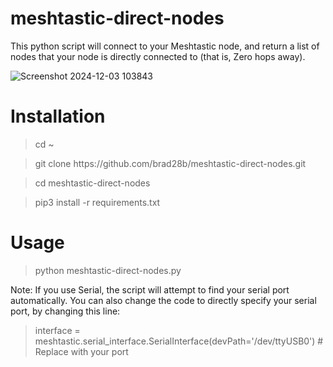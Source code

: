 # meshtastic-direct-nodes
This python script will connect to your Meshtastic node, and return a list of nodes that your node is directly connected to (that is, Zero hops away).

![Screenshot 2024-12-03 103843](https://github.com/user-attachments/assets/8dfe8a00-020b-452f-a33b-232d1e09d170)

# Installation
<blockquote>cd ~</blockquote>
<blockquote>git clone https://github.com/brad28b/meshtastic-direct-nodes.git</blockquote>
<blockquote>cd meshtastic-direct-nodes</blockquote>
<blockquote>pip3 install -r requirements.txt</blockquote>

# Usage
<blockquote>python meshtastic-direct-nodes.py</blockquote>

Note: If you use Serial, the script will attempt to find your serial port automatically. You can also change the code to directly specify your serial port, by changing this line:

<blockquote>interface = meshtastic.serial_interface.SerialInterface(devPath='/dev/ttyUSB0')  # Replace with your port</blockquote>
